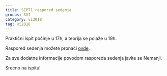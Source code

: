 ```yaml
---
title: SEPT1 raspored sedenja
groups: SVI
category: vi2018
tag: vi2018
---
```

Praktični ispit počinje u 17h, a teorija se polaže u 19h.

Raspored sedenja možete pronaći <a href="https://docs.google.com/spreadsheets/d/16BJgHbJ9x_0MHnV2-57K2Di7PFXJNq1ivUK5UPN7EzQ/edit?usp=sharing">ovde</a>.

Za sve dodatne informacije povodom rasporeda sedenja javite se Nemanji.

Srećno na ispitu!
